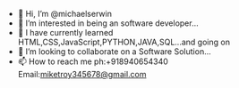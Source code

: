 - 👋 Hi, I’m @michaelserwin
- 👀 I’m interested in being an software developer...
- 🌱 I have currently learned  HTML,CSS,JavaScript,PYTHON,JAVA,SQL...and going on
- 💞️ I’m looking to collaborate on a Software Solution...
- 📫 How to reach me ph:+918940654340 Email:miketroy345678@gmail.com

<!---
michaelserwin/michaelserwin is a ✨ special ✨ repository because its `README.md` (this file) appears on your GitHub profile.
You can click the Preview link to take a look at your changes.
--->
